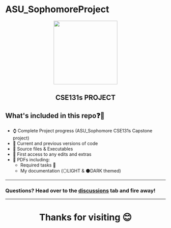 # ASU_SophomoreProject
<div id="header" align="center">
  <img src="https://eng.asu.edu.eg/img/logo.png" width="200"/>
</div>

<h2 align="center">CSE131s PROJECT</h2>

## What's included in this repo❓🤔

- ⌚ Complete Project progress (ASU_Sophomore CSE131s Capstone project)
- 📅 Current and previous versions of code
- 📂 Source files & Executables
- 📝 First access to any edits and extras
- 📃 PDFs including:
     - Required tasks 📑
     - My documentation (⚪LIGHT & ⚫DARK themed)
___________________________________________________________________
### **Questions?** Head over to the [discussions](https://github.com/dizzydroid/ASU_SophomoreProject/discussions) tab and fire away!
___________________________________________________________________

<h1 align="center">Thanks for visiting 😊</h1>




